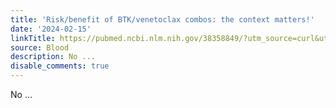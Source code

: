 ```yaml
---
title: 'Risk/benefit of BTK/venetoclax combos: the context matters!'
date: '2024-02-15'
linkTitle: https://pubmed.ncbi.nlm.nih.gov/38358849/?utm_source=curl&utm_medium=rss&utm_campaign=journals&utm_content=7603509&fc=None&ff=20240216170621&v=2.18.0
source: Blood
description: No ...
disable_comments: true
---
```

No ...